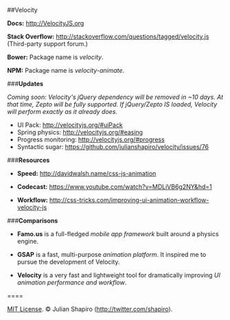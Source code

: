 ##Velocity

**Docs:** http://VelocityJS.org

**Stack Overflow:** http://stackoverflow.com/questions/tagged/velocity.js (Third-party support forum.)

**Bower:**
Package name is *velocity*.

**NPM:**
Package name is *velocity-animate*.

###**Updates**

*Coming soon: Velocity's jQuery dependency will be removed in ~10 days. At that time, Zepto will be fully supported. If jQuery/Zepto IS loaded, Velocity will perform exactly as it already does.*

- UI Pack: http://velocityjs.org/#uiPack
- Spring physics: http://velocityjs.org/#easing
- Progress monitoring: http://velocityjs.org/#progress
- Syntactic sugar: https://github.com/julianshapiro/velocity/issues/76

###**Resources**

- **Speed:** http://davidwalsh.name/css-js-animation

- **Codecast:** https://www.youtube.com/watch?v=MDLiVB6g2NY&hd=1

- **Workflow:** http://css-tricks.com/improving-ui-animation-workflow-velocity-js

###**Comparisons**

- **Famo.us** is a full-fledged *mobile app framework* built around a physics engine.

- **GSAP** is a fast, multi-purpose *animation platform*. It inspired me to pursue the development of Velocity.

- **Velocity** is a very fast and lightweight tool for dramatically improving *UI animation performance and workflow*.

====

[MIT License](LICENSE). © Julian Shapiro (http://twitter.com/shapiro).
